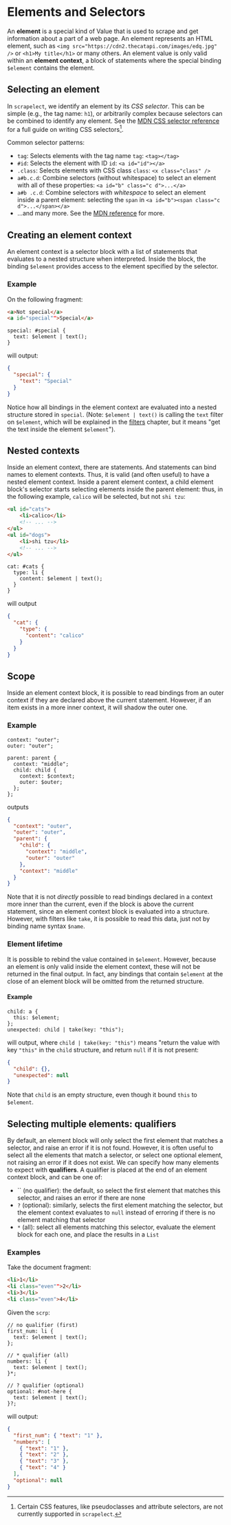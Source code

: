 # Elements and Selectors

An **element** is a special kind of Value that is used to scrape and get
information about a part of a web page. An element represents an HTML element,
such as `<img src="https://cdn2.thecatapi.com/images/edq.jpg" />` or
`<h1>My title</h1>` or many others.  An element value is only valid within an
**element context**, a block of statements where the special binding
`$element` contains the element.

## Selecting an element

In `scrapelect`, we identify an element by its *CSS selector*. This can be simple
(e.g., the tag name: `h1`), or arbitrarily complex because selectors can be
combined to identify any element.  See the [MDN CSS selector reference](https://developer.mozilla.org/en-US/docs/Web/CSS/CSS_selectors)
for a full guide on writing CSS selectors[^pseudoclass-caveat].

Common selector patterns:

- `tag`: Selects elements with the tag name `tag`: `<tag></tag>`
- `#id`: Selects the element with ID `id`: `<a id="id"></a>`
- `.class`: Selects elements with CSS class `class`: `<x class="class" />`
- `a#b.c.d`: Combine selectors (without whitespace) to select an element with
  all of these properties: `<a id="b" class="c d">...</a>`
- `a#b .c.d`: Combine selectors *with whitespace* to select an element inside
  a parent element: selecting the `span` in `<a id="b"><span class="c d">...</span></a>`
- ...and many more.  See the [MDN reference](https://developer.mozilla.org/en-US/docs/Web/CSS/CSS_selectors) for more.

## Creating an element context

An element context is a selector block with a list of statements that evaluates
to a nested structure when interpreted.  Inside the block, the binding `$element`
provides access to the element specified by the selector.

### Example

On the following fragment:

```html
<a>Not special</a>
<a id="special"">Special</a>
```

```scrp
special: #special {
  text: $element | text();
}
```

will output:

```json
{
  "special": {
    "text": "Special"
  }
}
```

Notice how all bindings in the element context are evaluated into a nested
structure stored in `special`.  (Note: `$element | text()` is calling the `text`
filter on `$element`, which will be explained in the [filters](./filters.md)
chapter, but it means "get the text inside the element `$element`").

## Nested contexts

Inside an element context, there are statements.  And statements can bind names
to element contexts.  Thus, it is valid (and often useful) to have a nested element
context.  Inside a parent element context, a child element block's selector starts
selecting elements inside the parent element: thus, in the following example,
`calico` will be selected, but not `shi tzu`:

```html
<ul id="cats">
    <li>calico</li>
    <!-- ... -->
</ul>
<ul id="dogs">
    <li>shi tzu</li>
    <!-- ... -->
</ul>
```

```scrp
cat: #cats {
  type: li {
    content: $element | text();
  }
}
```

will output

```json
{
  "cat": {
    "type": {
      "content": "calico"
    }
  }
}
```

## Scope

Inside an element context block, it is possible to read bindings from
an outer context if they are declared above the current statement.  However,
if an item exists in a more inner context, it will shadow the outer one.

### Example

```scrp
context: "outer";
outer: "outer";

parent: parent {
  context: "middle";
  child: child {
    context: $context;
    outer: $outer;
  };
};
```

outputs

```json
{
  "context": "outer",
  "outer": "outer",
  "parent": {
    "child": {
      "context": "middle",
      "outer": "outer"
    },
    "context": "middle"
  }
}
```

Note that it is not *directly* possible to read bindings declared in a context more inner than the current,
even if the block is above the current statement, since an element context block is evaluated into a
structure.  However, with filters like `take`, it is possible to read this data, just not
by binding name syntax `$name`.

### Element lifetime

It is possible to rebind the value contained in `$element`.  However, because an element
is only valid inside the element context, these will not be returned in the final output.
In fact, any bindings that contain `$element` at the close of an element block will be
omitted from the returned structure.

#### Example

```scrp
child: a {
  this: $element;
};
unexpected: child | take(key: "this");
```

will output, where `child | take(key: "this")` means "return the value with key `"this"` in the `child`
structure, and return `null` if it is not present:

```json
{
  "child": {},
  "unexpected": null
}
```

Note that `child` is an empty structure, even though it bound `this` to `$element`.

## Selecting multiple elements: qualifiers

By default, an element block will only select the first element that matches
a selector, and raise an error if it is not found.  However, it
is often useful to select all the elements that match a selector,
or select one optional element, not raising an error if it does
not exist.  We can specify how many elements to expect with
**qualifiers**.  A qualifier is placed at the end of an element
context block, and can be one of:

- `` (no qualifier): the default, so select the first element that
  matches this selector, and raises an error if there are none
- `?` (optional): similarly, selects the first element matching the
  selector, but the element context evaluates to `null` instead
  of erroring if there is no element matching that selector
- `*` (all): select all elements matching this selector, evaluate
  the element block for each one, and place the results in a `List`

### Examples

Take the document fragment:

```html
<li>1</li>
<li class="even"">2</li>
<li>3</li>
<li class="even">4</li>
```

Given the `scrp`:

```scrp
// no qualifier (first)
first_num: li {
  text: $element | text();
};

// * qualifier (all)
numbers: li {
  text: $element | text();
}*;

// ? qualifier (optional)
optional: #not-here {
  text: $element | text();
}?;
```

will output:

```json
{
  "first_num": { "text": "1" },
  "numbers": [
    { "text": "1" },
    { "text": "2" },
    { "text": "3" },
    { "text": "4" }
  ],
  "optional": null
}
```


[^pseudoclass-caveat]: Certain CSS features, like pseudoclasses and attribute
  selectors, are not currently supported in `scrapelect`.
